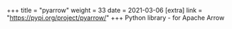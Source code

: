 +++
title = "pyarrow"
weight = 33
date = 2021-03-06
[extra]
link = "https://pypi.org/project/pyarrow/"
+++
Python library - for Apache Arrow


